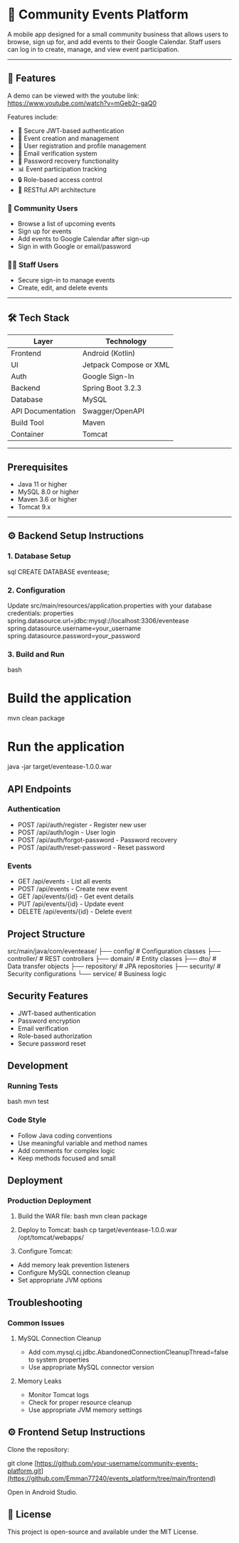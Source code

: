 # 📅 Community Events Platform

A mobile app designed for a small community business that allows users to browse, sign up for, and add events to their Google Calendar. Staff users can log in to create, manage, and view event participation.

---

## 🚀 Features

A demo can be viewed with the youtube link: https://www.youtube.com/watch?v=mGeb2r-gaQ0

Features include:

- 🔐 Secure JWT-based authentication
- 📅 Event creation and management
- 👥 User registration and profile management
- 📧 Email verification system
- 🔄 Password recovery functionality
- 📊 Event participation tracking
- 🔒 Role-based access control
- 📱 RESTful API architecture
  

### 👥 Community Users
- Browse a list of upcoming events
- Sign up for events 
- Add events to Google Calendar after sign-up
- Sign in with Google or email/password

### 👩‍💼 Staff Users
- Secure sign-in to manage events
- Create, edit, and delete events

---

## 🛠 Tech Stack

| Layer        | Technology            |
|-------------|------------------------|
| Frontend    | Android (Kotlin)       |
| UI          | Jetpack Compose or XML |
| Auth        | Google Sign-In |
| Backend     | Spring Boot 3.2.3    |
| Database     | MySQL   |
| API Documentation    | Swagger/OpenAPI    |
| Build Tool     | Maven    |
| Container| Tomcat    |

---

## Prerequisites
- Java 11 or higher
- MySQL 8.0 or higher
- Maven 3.6 or higher
- Tomcat 9.x

---

## ⚙️ Backend Setup Instructions

### 1. Database Setup
sql
CREATE DATABASE eventease;


### 2. Configuration
Update src/main/resources/application.properties with your database credentials:
properties
spring.datasource.url=jdbc:mysql://localhost:3306/eventease
spring.datasource.username=your_username
spring.datasource.password=your_password


### 3. Build and Run
bash
# Build the application
mvn clean package

# Run the application
java -jar target/eventease-1.0.0.war

## API Endpoints

### Authentication
- POST /api/auth/register - Register new user
- POST /api/auth/login - User login
- POST /api/auth/forgot-password - Password recovery
- POST /api/auth/reset-password - Reset password

### Events
- GET /api/events - List all events
- POST /api/events - Create new event
- GET /api/events/{id} - Get event details
- PUT /api/events/{id} - Update event
- DELETE /api/events/{id} - Delete event

## Project Structure

src/main/java/com/eventease/
├── config/          # Configuration classes
├── controller/      # REST controllers
├── domain/         # Entity classes
├── dto/            # Data transfer objects
├── repository/     # JPA repositories
├── security/       # Security configurations
└── service/        # Business logic


## Security Features
- JWT-based authentication
- Password encryption
- Email verification
- Role-based authorization
- Secure password reset

## Development

### Running Tests
bash
mvn test


### Code Style
- Follow Java coding conventions
- Use meaningful variable and method names
- Add comments for complex logic
- Keep methods focused and small

## Deployment

### Production Deployment
1. Build the WAR file:
bash
mvn clean package


2. Deploy to Tomcat:
bash
cp target/eventease-1.0.0.war /opt/tomcat/webapps/

3. Configure Tomcat:
- Add memory leak prevention listeners
- Configure MySQL connection cleanup
- Set appropriate JVM options

## Troubleshooting

### Common Issues
1. MySQL Connection Cleanup
   - Add com.mysql.cj.jdbc.AbandonedConnectionCleanupThread=false to system properties
   - Use appropriate MySQL connector version

2. Memory Leaks
   - Monitor Tomcat logs
   - Check for proper resource cleanup
   - Use appropriate JVM memory settings
  
## ⚙️ Frontend Setup Instructions

Clone the repository:

git clone [https://github.com/your-username/community-events-platform.git](https://github.com/Emman77240/events_platform/tree/main/frontend)

Open in Android Studio.



## 📝 License
This project is open-source and available under the MIT License.



